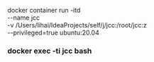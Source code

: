 docker container run -itd \
 --name jcc \
 -v /Users/lihai/IdeaProjects/self/j/jcc:/root/jcc:z \
 --privileged=true ubuntu:20.04

### docker exec -ti jcc bash